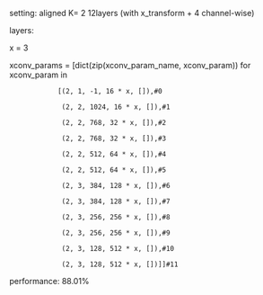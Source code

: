 setting: aligned K= 2 12layers (with x_transform + 4 channel-wise)

layers:

x = 3

xconv_params = [dict(zip(xconv_param_name, xconv_param)) for xconv_param in

                [(2, 1, -1, 16 * x, []),#0

                 (2, 2, 1024, 16 * x, []),#1

                 (2, 2, 768, 32 * x, []),#2

                 (2, 2, 768, 32 * x, []),#3

                 (2, 2, 512, 64 * x, []),#4

                 (2, 2, 512, 64 * x, []),#5

                 (2, 3, 384, 128 * x, []),#6

                 (2, 3, 384, 128 * x, []),#7

                 (2, 3, 256, 256 * x, []),#8

                 (2, 3, 256, 256 * x, []),#9

                 (2, 3, 128, 512 * x, []),#10

                 (2, 3, 128, 512 * x, [])]]#11
                

performance: 88.01%
